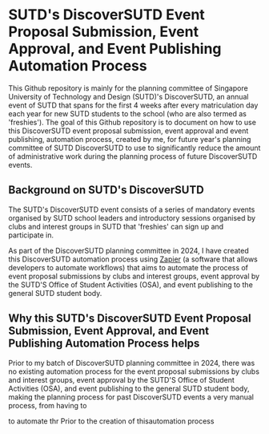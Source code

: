 # SUTD's DiscoverSUTD Event Proposal Submission, Event Approval, and Event Publishing Automation Process

This Github repository is mainly for the planning committee of Singapore University of Technology and Design (SUTD)'s DiscoverSUTD, an annual
event of SUTD that spans for the first 4 weeks after every matriculation day each year for new SUTD students to the school (who are also termed
as 'freshies'). The goal of this Github repository is to document on how to use this DiscoverSUTD event proposal submission, event approval and event
publishing, automation process, created by me, for future year's planning committee of SUTD DiscoverSUTD to use to significantly reduce the amount
of administrative work during the planning process of future DiscoverSUTD events.

## Background on SUTD's DiscoverSUTD
The SUTD's DiscoverSUTD event consists of a series of mandatory events organised by SUTD school leaders and introductory sessions organised by clubs and 
interest groups in SUTD that 'freshies' can sign up and participate in.

As part of the DiscoverSUTD planning committee in 2024, I have created this DiscoverSUTD automation process using [Zapier](https://zapier.com/) (a software
that allows developers to automate workflows) that aims to automate the process of event proposal submissions by clubs and interest groups, event approval 
by the SUTD'S Office of Student Activities (OSA), and event publishing to the general SUTD student body.


## Why this SUTD's DiscoverSUTD Event Proposal Submission, Event Approval, and Event Publishing Automation Process helps
Prior to my batch of DiscoverSUTD planning committee in 2024, there was no existing automation process for the event proposal submissions by clubs and interest groups, event approval 
by the SUTD'S Office of Student Activities (OSA), and event publishing to the general SUTD student body, making the planning process for past DiscoverSUTD events
a very manual process, from having to 


to automate thr
Prior to the creation of thisautomation process 
